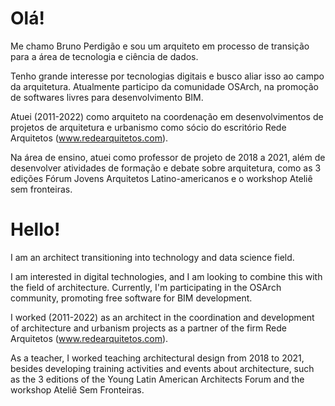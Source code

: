 # Olá!

Me chamo Bruno Perdigão e sou um arquiteto em processo de transição para a área de tecnologia e ciência de dados.

Tenho grande interesse por tecnologias digitais e busco aliar isso ao campo da arquitetura. Atualmente participo da comunidade OSArch, na promoção de softwares livres para desenvolvimento BIM. 

Atuei (2011-2022) como arquiteto na coordenação em desenvolvimentos de projetos de arquitetura e urbanismo como sócio do escritório Rede Arquitetos (www.redearquitetos.com).

Na área de ensino, atuei como professor de projeto de 2018 a 2021, além de desenvolver atividades de formação e debate sobre arquitetura, como as 3 edições Fórum Jovens Arquitetos Latino-americanos e o workshop Ateliê sem fronteiras.

# Hello!

I am an architect transitioning into technology and data science field.

I am interested in digital technologies, and I am looking to combine this with the field of architecture. Currently, I'm participating in the OSArch community, promoting free software for BIM development. 

I worked (2011-2022) as an architect in the coordination and development of architecture and urbanism projects as a partner of the firm Rede Arquitetos (www.redearquitetos.com).

As a teacher, I worked teaching architectural design from 2018 to 2021, besides developing training activities and events about architecture, such as the 3 editions of the Young Latin American Architects Forum and the workshop Ateliê Sem Fronteiras.
